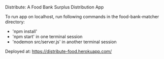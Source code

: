 Distribute: A Food Bank Surplus Distribution App

To run app on localhost, run following commands in the food-bank-matcher directory:
- 'npm install'
- 'npm start' in one terminal session
- 'nodemon src/server.js' in another terminal session

Deployed at: https://distribute-food.herokuapp.com/
